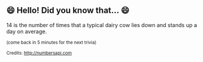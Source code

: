 ## :smile: Hello! Did you know that... :smile:
14 is the number of times that a typical dairy cow lies down and stands up a day on average.

<sup>(come back in 5 minutes for the next trivia)</sup>


<sup>Credits: http://numbersapi.com</sup>
